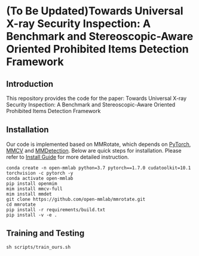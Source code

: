 # (To Be Updated)Towards Universal X-ray Security Inspection: A Benchmark and Stereoscopic-Aware Oriented Prohibited Items Detection Framework

## Introduction

This repository provides the code for the paper: Towards Universal X-ray Security Inspection: A Benchmark and Stereoscopic-Aware Oriented Prohibited Items Detection Framework


## Installation
Our code is implemented based on MMRotate, which depends on [PyTorch](https://pytorch.org/), [MMCV](https://github.com/open-mmlab/mmcv) and [MMDetection](https://github.com/open-mmlab/mmdetection).
Below are quick steps for installation.
Please refer to [Install Guide](https://mmrotate.readthedocs.io/en/latest/install.html) for more detailed instruction.

```shell
conda create -n open-mmlab python=3.7 pytorch==1.7.0 cudatoolkit=10.1 torchvision -c pytorch -y
conda activate open-mmlab
pip install openmim
mim install mmcv-full
mim install mmdet
git clone https://github.com/open-mmlab/mmrotate.git
cd mmrotate
pip install -r requirements/build.txt
pip install -v -e .
```

## Training and Testing

```shell
sh scripts/train_ours.sh
```

